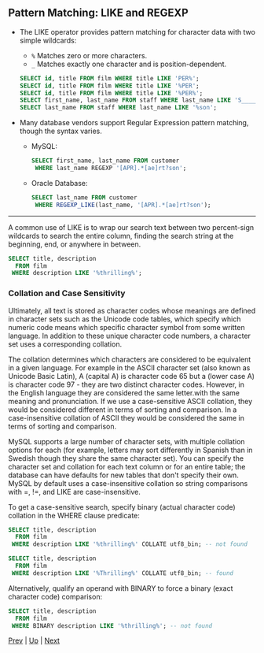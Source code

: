 ## Pattern Matching: LIKE and REGEXP
* The LIKE operator provides pattern matching for character data with two simple wildcards:
  * `%` Matches zero or more characters.
  * `_` Matches exactly one character and is position-dependent.

  ```sql
  SELECT id, title FROM film WHERE title LIKE 'PER%';
  SELECT id, title FROM film WHERE title LIKE '%PER';
  SELECT id, title FROM film WHERE title LIKE '%PER%';
  SELECT first_name, last_name FROM staff WHERE last_name LIKE 'S_____';
  SELECT last_name FROM staff WHERE last_name LIKE '%son';
  ```

* Many database vendors support Regular Expression pattern matching, though the syntax varies.
  * MySQL:

    ```sql
    SELECT first_name, last_name FROM customer
     WHERE last_name REGEXP '[APR].*[ae]rt?son';
    ```

  * Oracle Database:

    ```sql
    SELECT last_name FROM customer
     WHERE REGEXP_LIKE(last_name, '[APR].*[ae]rt?son');
    ```

<hr>
A common use of LIKE is to wrap our search text between two percent-sign wildcards to search the entire column, finding the search string at the beginning, end, or anywhere in between.

```sql
SELECT title, description
  FROM film
 WHERE description LIKE '%thrilling%';
```

### Collation and Case Sensitivity
Ultimately, all text is stored as character codes whose meanings are defined in character sets such as the Unicode code tables, which specify which numeric code means which specific character symbol from some written language.  In addition to these unique character code numbers, a character set uses a corresponding collation.

The collation determines which characters are considered to be equivalent in a given language. For example in the ASCII character set (also known as Unicode Basic Latin), A (capital A) is character code 65 but a (lower case A) is character code 97 - they are two distinct character codes. However, in the English language they are considered the same letter.with the same meaning and pronunciation. If we use a case-sensitive ASCII collation, they would be considered different in terms of sorting and comparison. In a case-insensitive collation of ASCII they would be considered the same in terms of sorting and comparison.

MySQL supports a large number of character sets, with multiple collation options for each (for example, letters may sort differently in Spanish than in Swedish though they share the same character set). You can specify the character set and collation for each text column or for an entire table; the database can have defaults for new tables that don't specify their own.  MySQL by default uses a case-insensitive collation so string comparisons with =, !=, and LIKE are case-insensitive.

To get a case-sensitive search, specify binary (actual character code) collation in the WHERE clause predicate:

```sql
SELECT title, description
  FROM film
 WHERE description LIKE '%thrilling%' COLLATE utf8_bin; -- not found

SELECT title, description
  FROM film
 WHERE description LIKE '%Thrilling%' COLLATE utf8_bin; -- found
```

Alternatively, qualify an operand with BINARY to force a binary (exact character code) comparison:

```sql
SELECT title, description
  FROM film
 WHERE BINARY description LIKE '%thrilling%'; -- not found
```

[Prev](InBetween.md) | [Up](../README.md) | [Next](Functions.md)
